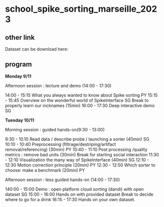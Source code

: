 # school_spike_sorting_marseille_2023

## other link

Dataset can be download here:



## program

**Monday 9/11**

Afternoon session : lecture and demo (14:00 - 17:30)

14:00 - 15:15 What you always wanted to know about Spike sorting PY
15:15 - 15:45 Overview on the wonderful world of SpikeInterface SG
 Break to properly learn our nicknames (15min)
16:00 -  17:30 Deep interactive demo SG
	
**Tuesday 10/11**

Morning session : guided hands-on(9:30 - 13:00)

9:30 - 10.10 Read data / describe probe / launching a sorter (40min) SG
10:10 - 10:40 Preprocessing (filtrage/destriping/artifact removal/referencing) (30min) PY
10:40 - 11:10 Post processing /quality metrics : remove bad units (30min)
Break for starting social interaction
11:30 - 12:10 Visualization the many way of SpikeInterface (40min) SG
12:10 - 12:30 Motion correction principle (20min)  PY
12:30 - 12:50 Which sorter to choose: make a benchmark (20min)  PY


Afternoon session : less guided hands-on (14:00 - 17:30)

140:00 - 15:00 Demo : open platform cloud sorting (dandi)  with open dataset SG
15:00 - 16:00 Hands on with provided dataset
Break to decide where to go for a drink
16:15 - 17:30 Hands on your own dataset.
